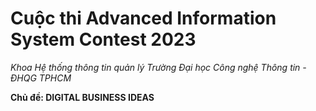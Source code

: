 # Cuộc thi Advanced Information System Contest 2023 
*Khoa Hệ thống thông tin quản lý Trường Đại học Công nghệ Thông tin - ĐHQG TPHCM*

**Chủ đề: DIGITAL BUSINESS IDEAS**
